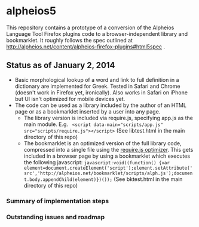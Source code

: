 alpheios5
=========

This repository contains a prototype of a conversion of the Alpheios Language Tool Firefox plugins code to a browser-independent library and bookmarklet.  It roughly follows the spec outlined at http://alpheios.net/content/alpheios-firefox-plugins#html5spec .

## Status as of January 2, 2014

* Basic morphological lookup of a word and link to full definition in a dictionary are implemented for Greek. Tested in Safari and Chrome (doesn't work in Firefox yet, ironically). Also works in Safari on iPhone but UI isn't optimized for mobile devices yet.
* The code can be used as a library included by the author of an HTML page or as a bookmarklet inserted by a user into any page.
    * The library version is included via require.js, specifying app.js as the main module. E.g. ` <script data-main="scripts/app.js" src="scripts/require.js"></script>` (See libtest.html in the main directory of this repo)
    * The bookmarklet is an optimized version of the full library code, compressed into a single file using the [require.js optimizer](http://requirejs.org/docs/optimization.html). This gets included in a browser page by using a bookmarklet which executes the following javascript: 
    `javascript:void((function() {var element=document.createElement('script');element.setAttribute('src','http://alpheios.net/bookmarklet/scripts/alph.js');document.body.appendChild(element)})());` 
    (See bktest.html in the main directory of this repo)

### Summary of implementation steps

### Outstanding issues and roadmap
